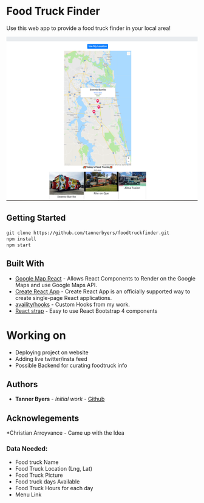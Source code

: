 
# Food Truck Finder

Use this web app to provide a food truck finder in your local area! 

![Foodtruckfinder Screenshot](/screenshotsd.PNG)


## Getting Started 

```
git clone https://github.com/tannerbyers/foodtruckfinder.git
npm install 
npm start
```

## Built With

* [Google Map React](https://github.com/google-map-react/google-map-react) - Allows React Components to Render on the Google Maps and use Google Maps API.
* [Create React App](https://facebook.github.io/create-react-app/docs/getting-started) - Create React App is an officially supported way to create single-page React applications. 
* [availity/hooks](https://www.npmjs.com/package/@availity/hooks) - Custom Hooks from my work.
* [React strap](https://reactstrap.github.io/) - Easy to use React Bootstrap 4 components


# Working on 
* Deploying project on website
* Adding live twitter/insta feed 
* Possible Backend for curating foodtruck info

## Authors
* **Tanner Byers** - *Initial work* - [Github](https://github.com/tannerbyers)

## Acknowlegements

*Christian Arroyvance - Came up with the Idea

### Data Needed: 

* Food truck Name
* Food Truck Location (Lng, Lat)
* Food Truck Picture
* Food truck days Available 
* Food Truck Hours for each day
* Menu Link
